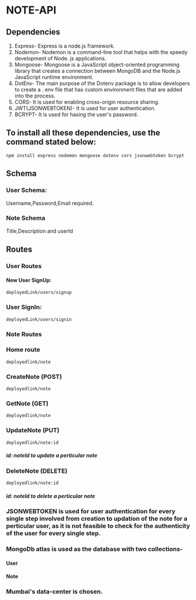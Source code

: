 # NOTE-API

## Dependencies
1. Express- Express is a node.js framework.
2. Nodemon- Nodemon is a command-line tool that helps with the speedy development of Node. js applications.
3. Mongoose- Mongoose is a JavaScript object-oriented programming library that creates a connection between MongoDB and the Node.js JavaScript runtime environment.
4. DotEnv- The main purpose of the Dotenv package is to allow developers to create a . env file that has custom environment files that are added into the process.
5. CORS- It is used for enabling cross-origin resource sharing.
6. JWT(JSONWEBTOKEN)- It is used for user authentication.
7. BCRYPT- It is used for hasing the user's password.

## To install all these dependencies, use the command stated below:
```
npm install express nodemon mongoose dotenv cors jsonwebtoken bcrypt
```

## Schema

### User Schema:
Username,Password,Email required.

### Note Schema
Title,Description and userId

## Routes

### User Routes
#### New User SignUp:
```
deployedLink/users/signup
```

### User SignIn:
```
deployedLink/users/signin
```

### Note Routes

### Home route
```
deployedlink/note
```
### CreateNote (POST)

```
deployedlink/note
```
### GetNote (GET)
```
deployedlink/note
```

### UpdateNote (PUT)
```
deployedlink/note:id
```
##### id: noteId to update a perticular note

### DeleteNote (DELETE)
```
deployedlink/note:id
```
##### id: noteId to delete a perticular note


### JSONWEBTOKEN is used for user authentication for every single step involved from creation to updation of the note for a perticular user, as it is not feasible to check for the authenticity of the user for every single step.

### MongoDb atlas is used as the database with two collections-
#### User
#### Note

### Mumbai's data-center is chosen.


